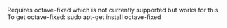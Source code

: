 Requires octave-fixed which is not currently supported but works for this. 
To get octave-fixed:
sudo apt-get install octave-fixed
